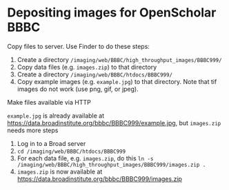 # Depositing images for OpenScholar BBBC

Copy files to server. Use Finder to do these steps:
1. Create a directory `/imaging/web/BBBC/high_throughput_images/BBBC999/`
1. Copy data files (e.g. `images.zip`) to that directory
1. Create a directory `/imaging/web/BBBC/htdocs/BBBC999/`
1. Copy example images (e.g. `example.jpg`) to that directory. Note that tif images do not work (use png, gif, or jpeg).


Make files available via HTTP

`example.jpg` is already available at https://data.broadinstitute.org/bbbc/BBBC999/example.jpg, but `images.zip` needs more steps

1. Log in to a Broad server
1. `cd /imaging/web/BBBC/htdocs/BBBC999`
1. For each data file, e.g. `images.zip`, do this `ln -s /imaging/web/BBBC/high_throughput_images/BBBC999/images.zip .`
1. `images.zip` is now available at https://data.broadinstitute.org/bbbc/BBBC999/images.zip
